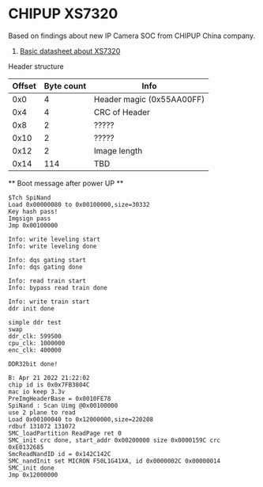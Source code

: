 
# CHIPUP XS7320

Based on findings about new IP Camera SOC from CHIPUP China company. 

1. [Basic datasheet about XS7320](xs7320.md)

Header structure

| Offset | Byte count  | Info |
| ------------- | ------------- | ------------- |
| 0x0  | 4 | Header magic (0x55AA00FF) | 
| 0x4  | 4 | CRC of Header  | CRC is from byte 8 to 128 |
| 0x8  | 2 | ????? | ???? |
| 0x10  | 2 | ????? | ???? |
| 0x12  | 2 | Image length | With RSA Signature |
| 0x14  | 114 | TBD | TBD | 



** Boot message after power UP ** 

```
$Tch SpiNand
Load 0x00000080 to 0x00100000,size=30332
Key hash pass!
Imgsign pass
Jmp 0x00100000

Info: write leveling start
Info: write leveling done

Info: dqs gating start
Info: dqs gating done

Info: read train start
Info: bypass read train done

Info: write train start
ddr init done

simple ddr test
swap
ddr_clk: 599500
cpu_clk: 1000000
enc_clk: 400000

DDR32bit done!

B: Apr 21 2022 21:22:02
chip id is 0x0x7FB3804C
mac io keep 3.3v 
PreImgHeaderBase = 0x0010FE78
SpiNand : Scan Uimg @0x00100000
use 2 plane to read
Load 0x00100040 to 0x12000000,size=220208
rdbuf 131072 131072
SMC_loadPartition ReadPage ret 0
SMC_init crc done, start_addr 0x00200000 size 0x0000159C crc 0xE0132685
SmcReadNandID id = 0x142C142C
SMC_nandInit set MICRON F50L1G41XA, id 0x0000002C 0x00000014
SMC_init done
Jmp 0x12000000
```
